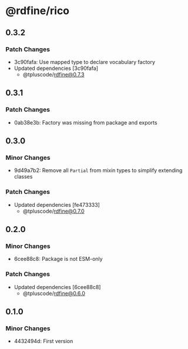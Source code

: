 # @rdfine/rico

## 0.3.2

### Patch Changes

- 3c90fafa: Use mapped type to declare vocabulary factory
- Updated dependencies [3c90fafa]
  - @tpluscode/rdfine@0.7.3

## 0.3.1

### Patch Changes

- 0ab38e3b: Factory was missing from package and exports

## 0.3.0

### Minor Changes

- 9d49a7b2: Remove all `Partial` from mixin types to simplify extending classes

### Patch Changes

- Updated dependencies [fe473333]
  - @tpluscode/rdfine@0.7.0

## 0.2.0

### Minor Changes

- 6cee88c8: Package is not ESM-only

### Patch Changes

- Updated dependencies [6cee88c8]
  - @tpluscode/rdfine@0.6.0

## 0.1.0

### Minor Changes

- 4432494d: First version
